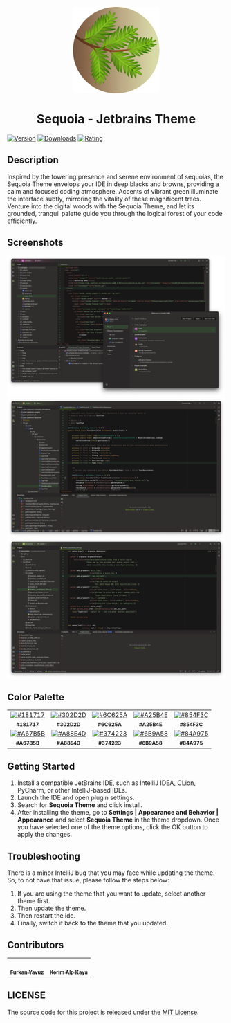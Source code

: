 <p align="center">
   <a href="https://plugins.jetbrains.com/plugin/22826-sequoia-theme">
    <img src="icon.png" alt="Logo" width=200>
  </a>
</p>

<h1 align="center">
Sequoia - Jetbrains Theme
</h1>

[![Version](https://img.shields.io/jetbrains/plugin/v/22826-sequoia-theme.svg?label=Version&style=for-the-badge&logo=jetbrains)](https://plugins.jetbrains.com/plugin/22826-sequoia-theme)
[![Downloads](https://img.shields.io/jetbrains/plugin/d/22826-sequoia-theme.svg?style=for-the-badge&logo=jetbrains)](https://plugins.jetbrains.com/plugin/22826-sequoia-theme)
[![Rating](https://img.shields.io/jetbrains/plugin/r/rating/22826-sequoia-theme?label=Rating&style=for-the-badge&logo=jetbrains)](https://plugins.jetbrains.com/plugin/22826-sequoia-theme)

## Description

Inspired by the towering presence and serene environment of sequoias, the Sequoia Theme envelops your IDE in deep blacks
and browns, providing a calm and focused coding atmosphere. Accents of vibrant green illuminate the interface subtly,
mirroring the vitality of these magnificent trees. Venture into the digital woods with the Sequoia Theme, and let its
grounded, tranquil palette guide you through the logical forest of your code efficiently.

## Screenshots

<img src="screenshot-1.png" alt="screenshot">
<img src="screenshot-2.png" alt="screenshot">
<img src="screenshot-3.png" alt="screenshot">

## Color Palette

<table>
   <tr>
      <td align="center"><a href="https://codigrate.com/en-US/tools/color/181717"><img src="https://codigrate.com/util/color/181717.png" alt="#181717"><br/><sub><b>#181717</b></sub><br/></a></td>
      <td align="center"><a href="https://codigrate.com/en-US/tools/color/302D2D"><img src="https://codigrate.com/util/color/302D2D.png" alt="#302D2D"><br/><sub><b>#302D2D</b></sub><br/></a></td>
      <td align="center"><a href="https://codigrate.com/en-US/tools/color/6C625A"><img src="https://codigrate.com/util/color/6C625A.png" alt="#6C625A"><br/><sub><b>#6C625A</b></sub><br/></a></td>
      <td align="center"><a href="https://codigrate.com/en-US/tools/color/A25B4E"><img src="https://codigrate.com/util/color/A25B4E.png" alt="#A25B4E"><br/><sub><b>#A25B4E</b></sub><br/></a></td>
      <td align="center"><a href="https://codigrate.com/en-US/tools/color/854F3C"><img src="https://codigrate.com/util/color/854F3C.png" alt="#854F3C"><br/><sub><b>#854F3C</b></sub><br/></a></td>
   </tr>
   <tr>
      <td align="center"><a href="https://codigrate.com/en-US/tools/color/A67B5B"><img src="https://codigrate.com/util/color/A67B5B.png" alt="#A67B5B"><br/><sub><b>#A67B5B</b></sub><br/></a></td>
      <td align="center"><a href="https://codigrate.com/en-US/tools/color/A88E4D"><img src="https://codigrate.com/util/color/A88E4D.png" alt="#A88E4D"><br/><sub><b>#A88E4D</b></sub><br/></a></td>
      <td align="center"><a href="https://codigrate.com/en-US/tools/color/374223"><img src="https://codigrate.com/util/color/374223.png" alt="#374223"><br/><sub><b>#374223</b></sub><br/></a></td>
      <td align="center"><a href="https://codigrate.com/en-US/tools/color/6B9A58"><img src="https://codigrate.com/util/color/6B9A58.png" alt="#6B9A58"><br/><sub><b>#6B9A58</b></sub><br/></a></td>
      <td align="center"><a href="https://codigrate.com/en-US/tools/color/84A975"><img src="https://codigrate.com/util/color/84A975.png" alt="#84A975"><br/><sub><b>#84A975</b></sub><br/></a></td>   </tr>
</table>

## Getting Started

1. Install a compatible JetBrains IDE, such as IntelliJ IDEA, CLion, PyCharm, or other IntelliJ-based IDEs.
2. Launch the IDE and open plugin settings.
3. Search for **Sequoia Theme** and click install.
4. After installing the theme, go to **Settings | Appearance and Behavior | Appearance** and select **Sequoia
   Theme** in the theme dropdown. Once you have selected one of the theme options, click the OK button to apply the
   changes.

## Troubleshooting

There is a minor IntelliJ bug that you may face while updating the theme.
So, to not have that issue, please follow the steps below:

1. If you are using the theme that you want to update, select another theme first.
2. Then update the theme.
3. Then restart the ide.
4. Finally, switch it back to the theme that you updated.

## Contributors

<!-- ALL-CONTRIBUTORS-LIST:START - Do not remove or modify this section -->
<!-- prettier-ignore-start -->
<!-- markdownlint-disable -->
<table>
  <tr>
    <td align="center"><a href="https://github.com/furknyavuz"><img src="https://avatars0.githubusercontent.com/u/2248168?s=460&u=435ef6ade0785a7a135ce56cae751fb3ade1d126&v=4" width="100px;" alt=""/><br /><sub><b>Furkan Yavuz</b></sub></a><br /></td>
    <td align="center"><a href="https://github.com/kerimalp"><img src="https://avatars.githubusercontent.com/u/90132495?v=4" width="100px;" alt=""/><br /><sub><b>Kerim Alp Kaya</b></sub></a><br /></td>
  </tr>
</table>

<!-- markdownlint-enable -->
<!-- prettier-ignore-end -->

<!-- ALL-CONTRIBUTORS-LIST:END -->

## LICENSE

The source code for this project is released under the [MIT License](LICENSE).
